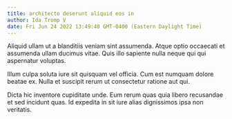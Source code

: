 ```yaml
---
title: architecto deserunt aliquid eos in
author: Ida Tromp V
date: Fri Jun 24 2022 13:49:40 GMT-0400 (Eastern Daylight Time)
---
```

Aliquid ullam ut a blanditiis veniam sint assumenda. Atque optio occaecati et assumenda ullam ducimus vitae. Quis illo sapiente nulla neque qui qui aspernatur voluptas.

 Illum culpa soluta iure sit quisquam vel officia. Cum est numquam dolore beatae ex. Nulla et suscipit rerum ut consectetur ratione aut qui.

 Dicta hic inventore cupiditate unde. Eum rerum quas quia libero recusandae et sed incidunt quas. Id expedita in sit iure alias dignissimos ipsa non veritatis.